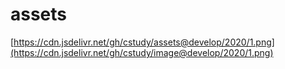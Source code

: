 # assets

[https://cdn.jsdelivr.net/gh/cstudy/assets@develop/2020/1.png](https://cdn.jsdelivr.net/gh/cstudy/image@develop/2020/1.png)
